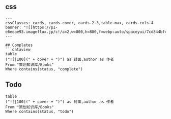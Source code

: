 ## css
``` 
--- 
cssClasses: cards, cards-cover, cards-2-3,table-max, cards-cols-4 banner: "![[https://p1-e6eeae93.imageflux.jp/c!/a=2,w=800,h=800,f=webp:auto/spaceyui/7cd844bfcabf11dfd368.jpg]]" 
--- 

## Completes
```dataview
table
("![|100](" + cover + ")") as 封面,author as 作者
From "策划知识库/Books"
Where contains(status, "complete")
```


## Todo
```dataview
table
("![|100](" + cover + ")") as 封面,author as 作者
From "策划知识库/Books"
Where contains(status, "todo")
```